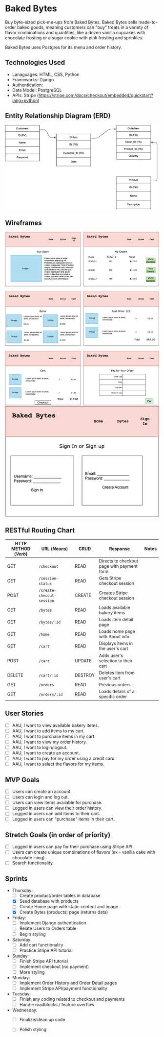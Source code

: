 # Baked Bytes
Buy byte-sized pick-me-ups from Baked Bytes. Baked Bytes sells made-to-order baked goods, meaning customers can "buy" treats in a variety of flavor combinations and quantities, like a dozen vanilla cupcakes with chocolate frosting or a sugar cookie with pink frosting and sprinkles.

Baked Bytes uses Postgres for its menu and order history.

## Technologies Used
* Lanaguages: HTML, CSS, Python
* Frameworks: Django
* Authentication: 
* Data Model: PostgreSQL
* APIs: Stripe (https://stripe.com/docs/checkout/embedded/quickstart?lang=python)

## Entity Relationship Diagram (ERD)
![ERD](ERD.png)

## Wireframes
![App flow](Wireframes/app-flow.png)
![Auth](Wireframes/auth.png)

## RESTful Routing Chart
| HTTP METHOD (_Verb_) | URL (_Nouns_)     | CRUD    | Response          | Notes        |
| -------------------- | ----------------- | ------- | ----------------- | ------------ |
| GET | `/checkout` | READ | Directs to checkout page with payment form | |
| GET | `/session-status` | READ | Gets Stripe checkout session | |
| POST | `/create-checout-session` | CREATE | Creates Stripe checkout session | |
| GET | `/bytes` | READ | Loads available bakery items | |
| GET | `/bytes/:id` | READ | Loads item detail page | |
| GET | `/home` | READ | Loads home page with About info | |
| GET | `/cart` | READ | Displays items in the user's cart | |
| POST | `/cart` | UPDATE | Adds user's selection to their cart | |
| DELETE | `/cart/:id` | DESTROY | Deletes item from user's cart | |
| GET | `/orders` | READ | Previous orders | |
| GET | `/orders/:id` | READ | Loads details of a specific order | |


## User Stories
- [ ] AAU, I want to view available bakery items.
- [ ] AAU, I want to add items to my cart.
- [ ] AAU, I want to purchase items in my cart.
- [ ] AAU, I want to view my order history.
- [ ] AAU, I want to login/logout.
- [ ] AAU, I want to create an account.
- [ ] AAU, I want to pay for my order using a credit card.
- [ ] AAU, I want to select the flavors for my items.

## MVP Goals
- [ ] Users can create an account.
- [ ] Users can login and log out.
- [ ] Users can view items available for purchase.
- [ ] Logged in users can view their order history.
- [ ] Logged in users can add items to their cart.
- [ ] Logged in users can "purchase" items in their cart.

## Stretch Goals (in order of priority)
- [ ] Logged in users can pay for their purchase using Stripe API.
- [ ] Users can create unique combinations of flavors (ex - vanilla cake with chocolate icing).
- [ ] Search functionality.

## Sprints
* Thursday:
    - [ ] Create product/order tables in database
    - [x] Seed database with products
    - [ ] Create Home page with static content and image
    - [x] Create Bytes (products) page (returns data)
* Friday:
    - [ ] Implement Django authentication
    - [ ] Relate Users to Orders table
    - [ ] Begin styling
* Saturday:
    - [ ] Add cart functionality
    - [ ] Practice Stripe API tutorial
* Sunday:
    - [ ] Finish Stripe API tutorial
    - [ ] Implement checkout (no payment)
    - [ ] More styling
* Monday:
    - [ ] Implement Order History and Order Detail pages
    - [ ] Implement Stripe API/payment functionality
* Tuesday:
    - [ ] Finish any coding related to checkout and payments
    - [ ] Handle roadblocks / feature overflow
* Wednesday:
    - [ ] Finalize/clean up code
    - [ ] Polish styling



